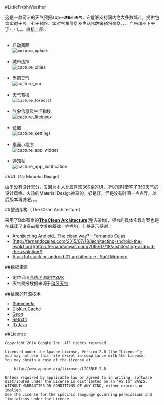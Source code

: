 #LittleFreshWeather

这是一款简洁的天气预报app--**`清新小天气`**，它能够支持国内绝大多数城市，提供包含实时天气、七天预报、实时气象信息及生活指数等预报信息。。。广告编不下去了-_-!!。。。直接上图：<br><br>

*   启动画面<br>
![capture_splash](capture_splash.png "启动画面")
<br><br>
*   城市选择<br>
![capture_cities](capture_cities.png "城市选择")
<br><br>
*   当前天气<br>
![capture_cur](capture_cur.png "当前天气")
<br><br>
*   天气预报<br>
![capture_forecast](capture_forecast.png "天气预报")
<br><br>
*   气象信息及生活指数<br>
![capture_lifeindex](capture_lifeindex.png "气象信息及生活指数")
<br><br>
*   设置<br>
![capture_settings](capture_settings.png "设置")
<br><br>
*   桌面小程序<br>
![capture_app_widget](capture_app_widget.png "桌面小程序")
<br><br>
*   通知栏<br>
![capture_app_notification](capture_app_notification.png "通知栏")


##UI（No Material Design）

由于没有设计天分，又因为本人比较喜欢360系的UI，所以暂时借鉴了360天气的设计风格。火热的Material Design神马的，好是好，但是没有时间一点点弄，以后版本再说吧。。。


##整洁架构（The Clean Architecture）

采用了Bob蜀黍的[**The Clean Architecture**](https://8thlight.com/blog/uncle-bob/2012/08/13/the-clean-architecture.html)(整洁架构)，架构的具体实现方案也是在拜读了诸多前辈文章的基础上完成的，此处表示感谢：
*	[Architecting Android…The clean way? – Fernando Cejas](http://fernandocejas.com/2014/09/03/architecting-android-the-clean-way/)
*	[http://fernandocejas.com/2015/07/18/architecting-android-the-evolution/](http://fernandocejas.com/2015/07/18/architecting-android-the-evolution/)
*	[A useful stack on android #1, architecture · Saúl Molinero](http://saulmm.github.io/2015/02/02/A-useful-stack-on-android-1,-architecture/)


##数据来源

*	定位采用[高德地图定位SDK](http://lbs.amap.com/api/android-location-sdk/locationsummary/)
*	天气预报数据来源于[和风天气](http://www.heweather.com/)


##依赖的开源技术

*	[Butterknife](http://jakewharton.github.io/butterknife/)
*	[DiskLruCache](https://github.com/JakeWharton/DiskLruCache)
*	[Gson](https://github.com/google/gson/blob/master/UserGuide.md)
*	[Retrofit](http://square.github.io/retrofit/)
*	[RxJava](https://github.com/ReactiveX/RxJava/wiki)


##License

    Copyright 2014 Google Inc. All rights reserved.

    Licensed under the Apache License, Version 2.0 (the "License");
    you may not use this file except in compliance with the License.
    You may obtain a copy of the License at

        http://www.apache.org/licenses/LICENSE-2.0

    Unless required by applicable law or agreed to in writing, software
    distributed under the License is distributed on an "AS IS" BASIS,
    WITHOUT WARRANTIES OR CONDITIONS OF ANY KIND, either express or implied.
    See the License for the specific language governing permissions and
    limitations under the License.
